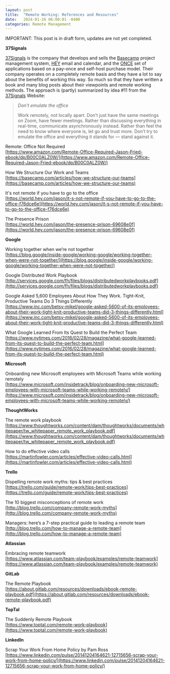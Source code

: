 ```yaml
---
layout: post
title:  "Remote Working: References and Resources"
date:   2024-01-26 06:00:01 -0400
categories: Remote Management
---
```


IMPORTANT: This post is in draft form, updates are not yet completed.

**37Signals**

[37Signals][37SignalsWebsiteURL] is the company that develops and sells the [Basecamp][BasecampWebsiteURL] project management system,
[HEY][HEYWebsiteURL] email and calendar, and the [ONCE][ONCEWebsiteURL] set of applications based on a pay-once and self-host purchase model.
Their company operates on a completely remote basis and they have a lot to say about the benefits of working this way. So much so that they have
written a book and many blog posts about their viewpoints and remote working methods. The approach is (partly) summarized by idea #11 from the
[37Signals][37SignalsWebsiteURL] Website:

> *Don't emulate the office*
>
> Work remotely, not locally apart. Don’t just have the same meetings on Zoom, have fewer meetings.
> Rather than discussing everything in real-time, communicate asynchronously instead.
> Rather than feel the need to know where everyone is, let go and trust more.
> Don’t try to emulate the office and everything it stands for — stand against it.

Remote: Office Not Required\
[https://www.amazon.com/Remote-Office-Required-Jason-Fried-ebook/dp/B00C0ALZ0W/](https://www.amazon.com/Remote-Office-Required-Jason-Fried-ebook/dp/B00C0ALZ0W/)

How We Structure Our Work and Teams\
[https://basecamp.com/articles/how-we-structure-our-teams](https://basecamp.com/articles/how-we-structure-our-teams)

It's not remote if you have to go to the office\
[https://world.hey.com/jason/it-s-not-remote-if-you-have-to-go-to-the-office-f76dce6e](https://world.hey.com/jason/it-s-not-remote-if-you-have-to-go-to-the-office-f76dce6e)

The Presence Prison\
[https://world.hey.com/jason/the-presence-prison-69608e0f](https://world.hey.com/jason/the-presence-prison-69608e0f)


**Google**

Working together when we’re not together\
[https://blog.google/inside-google/working-google/working-together-when-were-not-together/](https://blog.google/inside-google/working-google/working-together-when-were-not-together/)

Google Distributed Work Playbook\
[http://services.google.com/fh/files/blogs/distributedworkplaybooks.pdf](http://services.google.com/fh/files/blogs/distributedworkplaybooks.pdf)

Google Asked 5,600 Employees About How They Work. Tight-Knit, Productive Teams Do 3 Things Differently\
[https://www.inc.com/betsy-mikel/google-asked-5600-of-its-employees-about-their-work-tight-knit-productive-teams-did-3-things-differently.html](https://www.inc.com/betsy-mikel/google-asked-5600-of-its-employees-about-their-work-tight-knit-productive-teams-did-3-things-differently.html)

What Google Learned From Its Quest to Build the Perfect Team\
[https://www.nytimes.com/2016/02/28/magazine/what-google-learned-from-its-quest-to-build-the-perfect-team.html](https://www.nytimes.com/2016/02/28/magazine/what-google-learned-from-its-quest-to-build-the-perfect-team.html)

**Microsoft**

Onboarding new Microsoft employees with Microsoft Teams while working remotely\
[https://www.microsoft.com/insidetrack/blog/onboarding-new-microsoft-employees-with-microsoft-teams-while-working-remotely/](https://www.microsoft.com/insidetrack/blog/onboarding-new-microsoft-employees-with-microsoft-teams-while-working-remotely/)

**ThoughtWorks**

The remote work playbook\
[https://www.thoughtworks.com/content/dam/thoughtworks/documents/whitepaper/tw_whitepaper_remote_work_playbook.pdf](https://www.thoughtworks.com/content/dam/thoughtworks/documents/whitepaper/tw_whitepaper_remote_work_playbook.pdf)

How to do effective video calls\
[https://martinfowler.com/articles/effective-video-calls.html](https://martinfowler.com/articles/effective-video-calls.html)

**Trello**

Dispelling remote work myths: tips & best practices\
[https://trello.com/guide/remote-work/tips-best-practices](https://trello.com/guide/remote-work/tips-best-practices)

The 10 biggest misconceptions of remote work\
[http://blog.trello.com/company-remote-work-myths](http://blog.trello.com/company-remote-work-myths)

Managers: here’s a 7-step practical guide to leading a remote team\
[http://blog.trello.com/how-to-manage-a-remote-team](http://blog.trello.com/how-to-manage-a-remote-team)

**Atlassian**

Embracing remote teamwork\
[https://www.atlassian.com/team-playbook/examples/remote-teamwork](https://www.atlassian.com/team-playbook/examples/remote-teamwork)

**GitLab**

The Remote Playbook\
[https://about.gitlab.com/resources/downloads/ebook-remote-playbook.pdf](https://about.gitlab.com/resources/downloads/ebook-remote-playbook.pdf)

**TopTal**

The Suddenly Remote Playbook\
[https://www.toptal.com/remote-work-playbook](https://www.toptal.com/remote-work-playbook)

**LinkedIn**

Scrap Your Work From Home Policy by Pam Ross\
[https://www.linkedin.com/pulse/20141204164621-12715656-scrap-your-work-from-home-policy/](https://www.linkedin.com/pulse/20141204164621-12715656-scrap-your-work-from-home-policy/)

[37SignalsWebsiteURL]: https://www.37Signals.com
[BasecampWebsiteURL]: https://www.Basecamp.com
[HEYWebsiteURL]: https://www.HEY.com
[ONCEWebsiteURL]: https://www.ONCE.com
